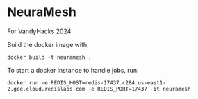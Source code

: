 # NeuraMesh
For VandyHacks 2024

Build the docker image with:
```
docker build -t neuramesh .
```

To start a docker instance to handle jobs, run:
```
docker run -e REDIS_HOST=redis-17437.c284.us-east1-2.gce.cloud.redislabs.com -e REDIS_PORT=17437 -it neuramesh
```

